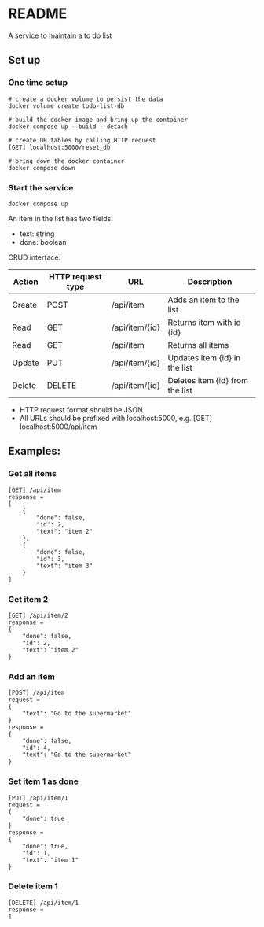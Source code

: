# README

A service to maintain a to do list

## Set up

### One time setup

```
# create a docker volume to persist the data
docker volume create todo-list-db

# build the docker image and bring up the container
docker compose up --build --detach

# create DB tables by calling HTTP request
[GET] localhost:5000/reset_db

# bring down the docker container
docker compose down
```

### Start the service

```
docker compose up
```

An item in the list has two fields:

- text: string
- done: boolean

CRUD interface:

| Action | HTTP request type | URL            | Description                     |
| ------ | ----------------- | -------------- | ------------------------------- |
| Create | POST              | /api/item      | Adds an item to the list        |
| Read   | GET               | /api/item/{id} | Returns item with id {id}       |
| Read   | GET               | /api/item      | Returns all items               |
| Update | PUT               | /api/item/{id} | Updates item {id} in the list   |
| Delete | DELETE            | /api/item/{id} | Deletes item {id} from the list |

- HTTP request format should be JSON
- All URLs should be prefixed with localhost:5000, e.g. [GET] localhost:5000/api/item

## Examples:

### Get all items

```
[GET] /api/item
response =
[
    {
        "done": false,
        "id": 2,
        "text": "item 2"
    },
    {
        "done": false,
        "id": 3,
        "text": "item 3"
    }
]
```

### Get item 2

```
[GET] /api/item/2
response =
{
    "done": false,
    "id": 2,
    "text": "item 2"
}
```

### Add an item

```
[POST] /api/item
request =
{
    "text": "Go to the supermarket"
}
response =
{
    "done": false,
    "id": 4,
    "text": "Go to the supermarket"
}
```

### Set item 1 as done

```
[PUT] /api/item/1
request =
{
    "done": true
}
response =
{
    "done": true,
    "id": 1,
    "text": "item 1"
}
```

### Delete item 1

```
[DELETE] /api/item/1
response =
1
```
